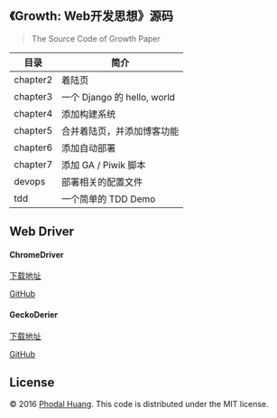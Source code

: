 《Growth: Web开发思想》源码
---

> The Source Code of Growth Paper


目录        |  简介
------------|--------------------------
 chapter2   | 着陆页
 chapter3   | 一个 Django 的 hello, world
 chapter4   | 添加构建系统
 chapter5   | 合并着陆页，并添加博客功能
 chapter6   | 添加自动部署
 chapter7   | 添加 GA / Piwik 脚本
 devops     | 部署相关的配置文件
 tdd        | 一个简单的 TDD Demo

Web Driver
---

#### ChromeDriver

[下载地址](https://sites.google.com/a/chromium.org/chromedriver/)

[GitHub](https://github.com/phodal-archive/chromedriver)

#### GeckoDerier

[下载地址](https://github.com/mozilla/geckodriver/releases)

[GitHub](https://github.com/mozilla/geckodriver)

License
---

© 2016 [Phodal Huang][phodal]. This code is distributed under the MIT
license.

[phodal]:https://www.phodal.com/
